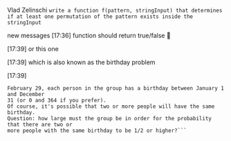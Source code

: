 Vlad Zelinschi `write a function f(pattern, stringInput) that determines if at least one permutation of the pattern exists inside the stringInput`


new messages
[17:36] 
function should return true/false :slightly_smiling_face:


[17:39] 
or this one


[17:39] 
which is also known as the birthday problem


[17:39] 
 ```Suppose you have a group of N people. Using the Gregorian calendar and disregarding
February 29, each person in the group has a birthday between January 1 and December
31 (or 0 and 364 if you prefer).
Of course, it's possible that two or more people will have the same birthday.
Question: how large must the group be in order for the probability that there are two or
more people with the same birthday to be 1/2 or higher?```